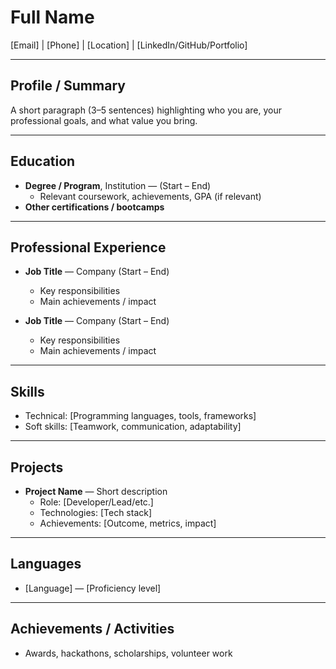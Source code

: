 # Full Name
[Email] | [Phone] | [Location] | [LinkedIn/GitHub/Portfolio]

---

## Profile / Summary
A short paragraph (3–5 sentences) highlighting who you are, your professional goals, and what value you bring.

---

## Education
- **Degree / Program**, Institution — (Start – End)
  - Relevant coursework, achievements, GPA (if relevant)
- **Other certifications / bootcamps**

---

## Professional Experience
- **Job Title** — Company (Start – End)
  - Key responsibilities
  - Main achievements / impact

- **Job Title** — Company (Start – End)
  - Key responsibilities
  - Main achievements / impact

---

## Skills
- Technical: [Programming languages, tools, frameworks]
- Soft skills: [Teamwork, communication, adaptability]

---

## Projects
- **Project Name** — Short description
  - Role: [Developer/Lead/etc.]
  - Technologies: [Tech stack]
  - Achievements: [Outcome, metrics, impact]

---

## Languages
- [Language] — [Proficiency level]

---

## Achievements / Activities
- Awards, hackathons, scholarships, volunteer work
